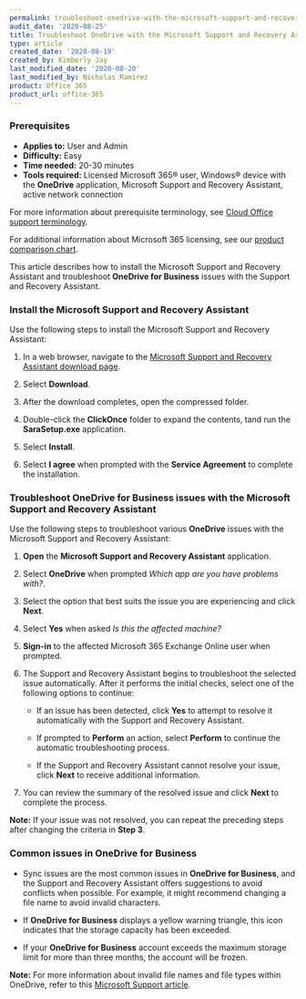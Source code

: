 ```yaml
---
permalink: troubleshoot-onedrive-with-the-microsoft-support-and-recovery-assistant/
audit_date: '2020-08-25'
title: Troubleshoot OneDrive with the Microsoft Support and Recovery Assistant
type: article
created_date: '2020-08-19'
created_by: Kimberly Jay
last_modified_date: '2020-08-20'
last_modified_by: Nicholas Ramirez
product: Office 365
product_url: office-365
---
```


### Prerequisites

- **Applies to:** User and Admin
- **Difficulty:** Easy
- **Time needed:** 20-30 minutes
- **Tools required:** Licensed Microsoft 365&reg; user, Windows&reg; device with the **OneDrive** application, Microsoft Support and Recovery Assistant, active network connection

For more information about prerequisite terminology, see [Cloud Office support terminology](/support/how-to/cloud-office-support-terminology).

For additional information about Microsoft 365 licensing, see our [product comparison chart](https://www.rackspace.com/sites/default/files/2020-06/Rackspace-Data-Sheet-Microsoft-365-Plans-and-Pricing-Sheet-CLO-TSK-1487.pdf).

This article describes how to install the Microsoft Support and Recovery Assistant and troubleshoot **OneDrive for Business** issues with the Support and Recovery Assistant.

### Install the Microsoft Support and Recovery Assistant

Use the following steps to install the Microsoft Support and Recovery Assistant:

1. In a web browser, navigate to the [Microsoft Support and Recovery Assistant download page](https://www.microsoft.com/en-us/download/100607).

2. Select **Download**.

3. After the download completes, open the compressed folder.

4. Double-click the **ClickOnce** folder to expand the contents, tand run the **SaraSetup.exe** application.

5. Select **Install**.

6. Select **I agree** when prompted with the **Service Agreement** to complete the installation.

### Troubleshoot OneDrive for Business issues with the Microsoft Support and Recovery Assistant

Use the following steps to troubleshoot various **OneDrive** issues with the Microsoft Support and
Recovery Assistant:

1. **Open** the **Microsoft Support and Recovery Assistant** application.

2. Select **OneDrive** when prompted *Which app are you have problems with?*.

3. Select the option that best suits the issue you are experiencing and click **Next**.

4. Select **Yes** when asked *Is this the affected machine?*

5. **Sign-in** to the affected Microsoft 365 Exchange Online user when prompted.

6. The Support and Recovery Assistant begins to troubleshoot the selected issue automatically. After it performs
   the initial checks, select one of the following options to continue:

     - If an issue has been detected, click **Yes** to attempt to resolve it automatically with the Support and Recovery Assistant.

     - If prompted to **Perform** an action, select **Perform** to continue the automatic troubleshooting process.

     - If the Support and Recovery Assistant cannot resolve your issue, click **Next** to receive additional information.

7. You can review the summary of the resolved issue and click **Next** to complete the process.

**Note:** If your issue was not resolved, you can repeat the preceding steps after changing the criteria in **Step 3**.

### Common issues in OneDrive for Business

- Sync issues are the most common issues in **OneDrive for Business**, and the Support and Recovery Assistant offers
  suggestions to avoid conflicts when possible. For example, it might recommend changing a file name to avoid invalid characters.

- If **OneDrive for Business** displays a yellow warning triangle, this icon indicates that the storage capacity has been exceeded.

- If your **OneDrive for Business** account exceeds the maximum storage limit for more than three months, the account will be frozen.

**Note:** For more information about invalid file names and file types within OneDrive, refer to this [Microsoft Support article](https://support.microsoft.com/en-us/office/invalid-file-names-and-file-types-in-onedrive-and-sharepoint-64883a5d-228e-48f5-b3d2-eb39e07630fa?ui=en-us&rs=en-us&ad=us).
